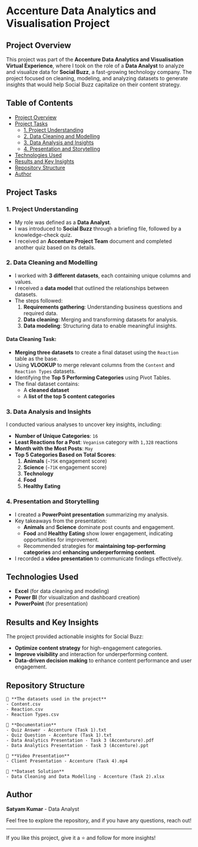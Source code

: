 # Accenture Data Analytics and Visualisation Project

## Project Overview
This project was part of the **Accenture Data Analytics and Visualisation Virtual Experience**, where I took on the role of a **Data Analyst** to analyze and visualize data for **Social Buzz**, a fast-growing technology company. The project focused on cleaning, modeling, and analyzing datasets to generate insights that would help Social Buzz capitalize on their content strategy.

## Table of Contents
- [Project Overview](#project-overview)
- [Project Tasks](#project-tasks)
  - [1. Project Understanding](#1-project-understanding)
  - [2. Data Cleaning and Modelling](#2-data-cleaning-and-modelling)
  - [3. Data Analysis and Insights](#3-data-analysis-and-insights)
  - [4. Presentation and Storytelling](#4-presentation-and-storytelling)
- [Technologies Used](#technologies-used)
- [Results and Key Insights](#results-and-key-insights)
- [Repository Structure](#repository-structure)
- [Author](#author)

## Project Tasks

### 1. Project Understanding
- My role was defined as a **Data Analyst**.
- I was introduced to **Social Buzz** through a briefing file, followed by a knowledge-check quiz.
- I received an **Accenture Project Team** document and completed another quiz based on its details.

### 2. Data Cleaning and Modelling
- I worked with **3 different datasets**, each containing unique columns and values.
- I received a **data model** that outlined the relationships between datasets.
- The steps followed:
  1. **Requirements gathering**: Understanding business questions and required data.
  2. **Data cleaning**: Merging and transforming datasets for analysis.
  3. **Data modeling**: Structuring data to enable meaningful insights.

#### Data Cleaning Task:
- **Merging three datasets** to create a final dataset using the `Reaction` table as the base.
- Using **VLOOKUP** to merge relevant columns from the `Content` and `Reaction Types` datasets.
- Identifying the **Top 5 Performing Categories** using Pivot Tables.
- The final dataset contains:
  - A **cleaned dataset**
  - A **list of the top 5 content categories**

### 3. Data Analysis and Insights

I conducted various analyses to uncover key insights, including:

- **Number of Unique Categories**: `16`
- **Least Reactions for a Post**: `Veganism` category with `1,328` reactions
- **Month with the Most Posts**: `May`
- **Top 5 Categories Based on Total Scores**:
  1. **Animals** (`~75K` engagement score)
  2. **Science** (`~71K` engagement score)
  3. **Technology**
  4. **Food**
  5. **Healthy Eating**

### 4. Presentation and Storytelling
- I created a **PowerPoint presentation** summarizing my analysis.
- Key takeaways from the presentation:
  - **Animals** and **Science** dominate post counts and engagement.
  - **Food** and **Healthy Eating** show lower engagement, indicating opportunities for improvement.
  - Recommended strategies for **maintaining top-performing categories** and **enhancing underperforming content**.
- I recorded a **video presentation** to communicate findings effectively.

## Technologies Used
- **Excel** (for data cleaning and modeling)
- **Power BI** (for visualization and dashboard creation)
- **PowerPoint** (for presentation)

## Results and Key Insights
The project provided actionable insights for Social Buzz:
- **Optimize content strategy** for high-engagement categories.
- **Improve visibility** and interaction for underperforming content.
- **Data-driven decision making** to enhance content performance and user engagement.

## Repository Structure
```
📌 **The datasets used in the project**
- Content.csv
- Reaction.csv
- Reaction Types.csv

📌 **Documentation**
- Quiz Answer - Accenture (Task 1).txt
- Quiz Question - Accenture (Task 1).txt
- Data Analytics Presentation - Task 3 (Accenturure).pdf
- Data Analytics Presentation - Task 3 (Accenture).ppt

📌 **Video Presentation**
- Client Presentation - Accenture (Task 4).mp4

📌 **Dataset Solution**
- Data Cleaning and Data Modelling - Accenture (Task 2).xlsx
```

## Author
**Satyam Kumar** - Data Analyst

Feel free to explore the repository, and if you have any questions, reach out!

---

If you like this project, give it a ⭐ and follow for more insights!
